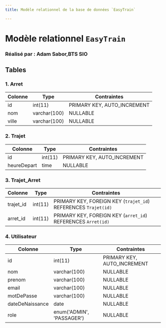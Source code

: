 ```yaml
---
title: Modèle relationnel de la base de données `EasyTrain`

---
```


# Modèle relationnel `EasyTrain`
### Réalisé par : Adam Sabor,BTS SIO

## Tables

### 1. Arret

| Colonne  | Type        | Contraintes            |
|----------|-------------|------------------------|
| id       | int(11)     | PRIMARY KEY, AUTO_INCREMENT |
| nom      | varchar(100) | NULLABLE               |
| ville    | varchar(100) | NULLABLE               |

### 2. Trajet

| Colonne     | Type    | Contraintes            |
|-------------|---------|------------------------|
| id          | int(11) | PRIMARY KEY, AUTO_INCREMENT |
| heureDepart | time    | NULLABLE               |

### 3. Trajet_Arret

| Colonne    | Type    | Contraintes            |
|------------|---------|------------------------|
| trajet_id  | int(11) | PRIMARY KEY, FOREIGN KEY (`trajet_id`) REFERENCES `Trajet(id)` |
| arret_id   | int(11) | PRIMARY KEY, FOREIGN KEY (`arret_id`) REFERENCES `Arret(id)`  |

### 4. Utilisateur

| Colonne         | Type          | Contraintes            |
|-----------------|---------------|------------------------|
| id              | int(11)       | PRIMARY KEY, AUTO_INCREMENT |
| nom             | varchar(100)  | NULLABLE               |
| prenom          | varchar(100)  | NULLABLE               |
| email           | varchar(100)  | NULLABLE               |
| motDePasse      | varchar(100)  | NULLABLE               |
| dateDeNaissance | date          | NULLABLE               |
| role            | enum('ADMIN', 'PASSAGER') | NULLABLE |
